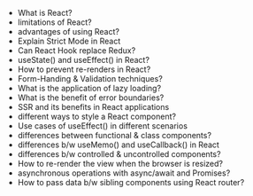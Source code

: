- What is React?
- limitations of React?
- advantages of using React?
- Explain Strict Mode in React
- Can React Hook replace Redux?
- useState() and useEffect() in React?
- How to prevent re-renders in React?
- Form-Handing & Validation techniques?
- What is the application of lazy loading?
- What is the benefit of error boundaries?
- SSR and its benefits in React applications
- different ways to style a React component?
- Use cases of useEffect() in different scenarios
- differences between functional & class components?
- differences b/w useMemo() and useCallback() in React
- differences b/w controlled & uncontrolled components?
- How to re-render the view when the browser is resized?
- asynchronous operations with async/await and Promises?
- How to pass data b/w sibling components using React router?